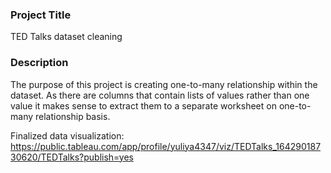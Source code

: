 ### Project Title
TED Talks dataset cleaning

### Description
The purpose of this project is creating one-to-many relationship within the dataset. 
As there are columns that contain lists of values rather than one value it makes sense to extract them to a separate worksheet on one-to-many relationship basis. 

Finalized data visualization: https://public.tableau.com/app/profile/yuliya4347/viz/TEDTalks_16429018730620/TEDTalks?publish=yes
